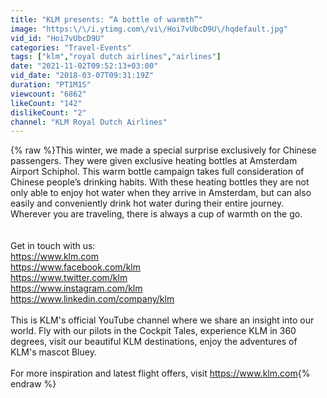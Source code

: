 ```yaml
---
title: "KLM presents: “A bottle of warmth”"
image: "https:\/\/i.ytimg.com\/vi\/Hoi7vUbcD9U\/hqdefault.jpg"
vid_id: "Hoi7vUbcD9U"
categories: "Travel-Events"
tags: ["klm","royal dutch airlines","airlines"]
date: "2021-11-02T09:52:13+03:00"
vid_date: "2018-03-07T09:31:19Z"
duration: "PT1M1S"
viewcount: "6862"
likeCount: "142"
dislikeCount: "2"
channel: "KLM Royal Dutch Airlines"
---
```

{% raw %}This winter, we made a special surprise exclusively for Chinese passengers. They were given exclusive heating bottles at Amsterdam Airport Schiphol. This warm bottle campaign takes full consideration of Chinese people’s drinking habits. With these heating bottles they are not only able to enjoy hot water when they arrive in Amsterdam, but can also easily and conveniently drink hot water during their entire journey.<br />Wherever you are traveling, there is always a cup of warmth on the go.<br /><br /><br />Get in touch with us:<br /><a rel="nofollow" target="blank" href="https://www.klm.com">https://www.klm.com</a><br /><a rel="nofollow" target="blank" href="https://www.facebook.com/klm">https://www.facebook.com/klm</a><br /><a rel="nofollow" target="blank" href="https://www.twitter.com/klm">https://www.twitter.com/klm</a><br /><a rel="nofollow" target="blank" href="https://www.instagram.com/klm">https://www.instagram.com/klm</a><br /><a rel="nofollow" target="blank" href="https://www.linkedin.com/company/klm">https://www.linkedin.com/company/klm</a><br /><br />This is KLM's official YouTube channel where we share an insight into our world. Fly with our pilots in the Cockpit Tales, experience KLM in 360 degrees, visit our beautiful KLM destinations, enjoy the adventures of KLM's mascot Bluey.<br /><br />For more inspiration and latest flight offers, visit <a rel="nofollow" target="blank" href="https://www.klm.com">https://www.klm.com</a>{% endraw %}
